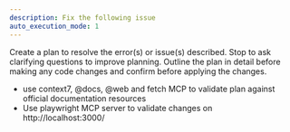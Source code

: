 ```yaml
---
description: Fix the following issue
auto_execution_mode: 1
---
```


Create a plan to resolve the error(s) or issue(s) described. Stop to ask clarifying questions to improve planning. Outline the plan in detail before making any code changes and confirm before applying the changes.

- use context7, @docs, @web and fetch MCP to validate plan against official documentation resources
- Use playwright MCP server to validate changes on http://localhost:3000/